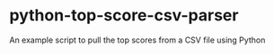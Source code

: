 # python-top-score-csv-parser
 An example script to pull the top scores from a CSV file using Python
